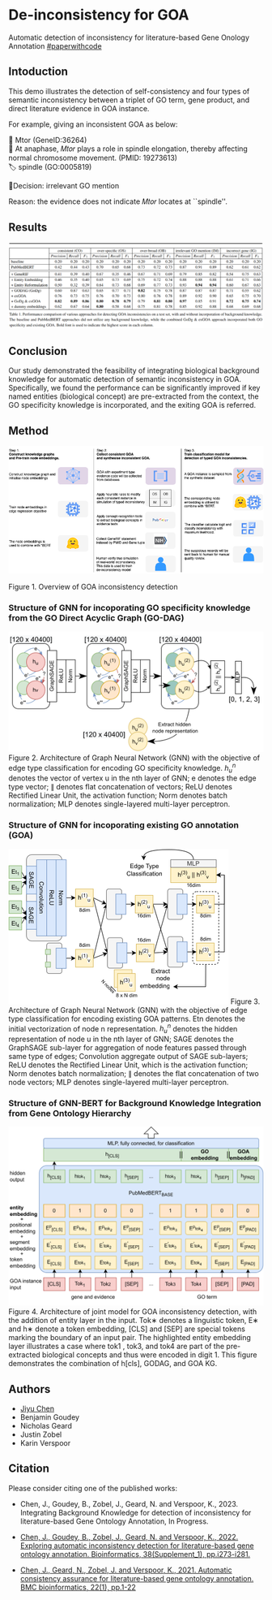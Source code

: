# De-inconsistency for GOA

Automatic detection of inconsistency for literature-based Gene Onology Annotation [#paperwithcode]()







## Intoduction

This demo illustrates the detection of self-consistency and four types of semantic inconsistency between a triplet of GO term, gene product, and direct literature evidence in GOA instance.

For example, giving an inconsistent GOA as below:

🧬 Mtor (GeneID:36264) \
📖 At anaphase, 𝑀𝑡𝑜𝑟 plays a role in spindle elongation, thereby affecting normal chromosome movement. (PMID: 	19273613) \
🏷️ spindle (GO:0005819)

🤔Decision: irrelevant GO mention

Reason: the evidence does not indicate 𝑀𝑡𝑜𝑟 locates at ``spindle''.

## Results
![](images/results.png)

## Conclusion
Our study demonstrated the feasibility of integrating biological background knowledge for automatic detection of semantic inconsistency in GOA. Specifically, we found the performance can be significantly improved if key named entities (biological concept) are pre-extracted from the context, the GO specificity knowledge is incorporated, and the exiting GOA is referred.

## Method
![header](images/header.png)

Figure 1. Overview of GOA inconsistency detection

### Structure of GNN for incoporating GO specificity knowledge from the GO Direct Acyclic Graph (GO-DAG)
![](images/go_gnn.png)
Figure 2. Architecture of Graph Neural Network (GNN) with the objective of edge type
classification for encoding GO specificity knowledge. _${h_u^n}$_ denotes the vector of vertex u
in the nth layer of GNN; e denotes the edge type vector; ∥ denotes flat concatenation of
vectors; ReLU denotes Rectified Linear Unit, the activation function; Norm denotes batch
normalization; MLP denotes single-layered multi-layer perceptron.

### Structure of GNN for incoporating existing GO annotation (GOA)
![](images/goa_gnn.png)
Figure 3. Architecture of Graph Neural Network (GNN) with the objective of edge type
classification for encoding existing GOA patterns. Etn denotes the initial vectorization
of node n representation. _${h_u^n}$_ denotes the hidden representation of node u in the nth
layer of GNN; SAGE denotes the GraphSAGE sub-layer for aggregation of node features
passed through same type of edges; Convolution aggregate output of SAGE sub-layers;
ReLU denotes the Rectified Linear Unit, which is the activation function; Norm denotes
batch normalization; ∥ denotes the flat concatenation of two node vectors; MLP denotes
single-layered multi-layer perceptron.


### Structure of GNN-BERT for Background Knowledge Integration from Gene Ontology Hierarchy
![](images/model-arc.png)
Figure 4. Architecture of joint model for GOA inconsistency detection, with the addition
of entity layer in the input. Tok∗ denotes a linguistic token, E∗ and h∗ denote a token
embedding, [CLS] and [SEP] are special tokens marking the boundary of an input pair.
The highlighted entity embedding layer illustrates a case where tok1 , tok3, and tok4 are
part of the pre-extracted biological concepts and thus were encoded in digit 1. This figure
demonstrates the combination of h[cls], GODAG, and GOA KG.




## Authors

- [Jiyu Chen](https://jiyuc.github.io)
- Benjamin Goudey
- Nicholas Geard
- Justin Zobel
- Karin Verspoor



## Citation

Please consider citing one of the published works:

- Chen, J., Goudey, B., Zobel, J., Geard, N. and Verspoor, K., 2023. Integrating Background Knowledge for detection of inconsistency for literature-based Gene Ontology Annotation, In Progress.

- [Chen, J., Goudey, B., Zobel, J., Geard, N. and Verspoor, K., 2022. Exploring automatic inconsistency detection for literature-based gene ontology annotation. Bioinformatics, 38(Supplement_1), pp.i273-i281.](https://academic.oup.com/bioinformatics/article/38/Supplement_1/i273/6617491)

- [Chen, J., Geard, N., Zobel, J. and Verspoor, K., 2021. Automatic consistency assurance for literature-based gene ontology annotation. BMC bioinformatics, 22(1), pp.1-22](https://bmcbioinformatics.biomedcentral.com/articles/10.1186/s12859-021-04479-9)






